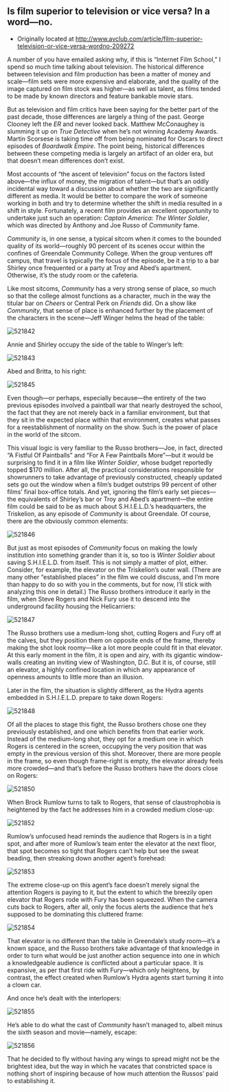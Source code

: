 ## Is film superior to television or vice versa? In a word—no.

 * Originally located at http://www.avclub.com/article/film-superior-television-or-vice-versa-wordno-209272

A number of you have emailed asking why, if this is “Internet Film School,” I spend so much time talking about television. The historical difference between television and film production has been a matter of money and scale—film sets were more expensive and elaborate, and the quality of the image captured on film stock was higher—as well as talent, as films tended to be made by known directors and feature bankable movie stars.

But as television and film critics have been saying for the better part of the past decade, those differences are largely a thing of the past. George Clooney left the *ER* and never looked back. Matthew McConaughey is slumming it up on *True Detective* when he’s not winning Academy Awards. Martin Scorsese is taking time off from being nominated for Oscars to direct episodes of *Boardwalk Empire*. The point being, historical differences between these competing media is largely an artifact of an older era, but that doesn’t mean differences don’t exist.

Most accounts of “the ascent of television” focus on the factors listed above—the influx of money, the migration of talent—but that’s an oddly incidental way toward a discussion about whether the two are significantly different as media. It would be better to compare the work of someone working in both and try to determine whether the shift in media resulted in a shift in style. Fortunately, a recent film provides an excellent opportunity to undertake just such an operation: *Captain America: The Winter Soldier*, which was directed by Anthony and Joe Russo of *Community* fame.

*Community* is, in one sense, a typical sitcom when it comes to the bounded quality of its world—roughly 90 percent of its scenes occur within the confines of Greendale Community College. When the group ventures off campus, that travel is typically the focus of the episode, be it a trip to a bar Shirley once frequented or a party at Troy and Abed’s apartment. Otherwise, it’s the study room or the cafeteria.

Like most sitcoms, *Community* has a very strong sense of place, so much so that the college almost functions as a character, much in the way the titular bar on *Cheers* or Central Perk on *Friends* did. On a show like *Community*, that sense of place is enhanced further by the placement of the characters in the scene—Jeff Winger helms the head of the table:

![521842](images/themes/tv-films-superior/521842.jpg)

Annie and Shirley occupy the side of the table to Winger’s left:

![521843](images/themes/tv-films-superior/521843.jpg)

Abed and Britta, to his right:

![521845](images/themes/tv-films-superior/521845.jpg)

Even though—or perhaps, especially because—the entirety of the two previous episodes involved a paintball war that nearly destroyed the school, the fact that they are not merely back in a familiar environment, but that they sit in the expected place within that environment, creates what passes for a reestablishment of normality on the show. Such is the power of place in the world of the sitcom.

 This visual logic is very familiar to the Russo brothers—Joe, in fact, directed “A Fistful Of Paintballs” and “For A Few Paintballs More”—but it would be surprising to find it in a film like *Winter Soldier*, whose budget reportedly topped $170 million. After all, the practical considerations responsible for showrunners to take advantage of previously constructed, cheaply updated sets go out the window when a film’s budget outstrips 99 percent of other films’ final box-office totals. And yet, ignoring the film’s early set pieces—the equivalents of Shirley’s bar or Troy and Abed’s apartment—the entire film could be said to be as much about S.H.I.E.L.D.’s headquarters, the Triskelion, as any episode of *Community* is about Greendale. Of course, there are the obviously common elements:

![521846](images/themes/tv-films-superior/521846.jpg)

But just as most episodes of *Community* focus on making the lowly institution into something grander than it is, so too is *Winter Soldier* about saving S.H.I.E.L.D. from itself. This is not simply a matter of plot, either. Consider, for example, the elevator on the Triskelion’s outer wall. (There are many other “established places” in the film we could discuss, and I’m more than happy to do so with you in the comments, but for now, I’ll stick with analyzing this one in detail.) The Russo brothers introduce it early in the film, when Steve Rogers and Nick Fury use it to descend into the underground facility housing the Helicarriers:

![521847](images/themes/tv-films-superior/521847.jpg)

The Russo brothers use a medium-long shot, cutting Rogers and Fury off at the calves, but they position them on opposite ends of the frame, thereby making the shot look roomy—like a lot more people could fit in that elevator. At this early moment in the film, it is open and airy, with its gigantic window-walls creating an inviting view of Washington, D.C. But it is, of course, still an elevator, a highly confined location in which any appearance of openness amounts to little more than an illusion.

Later in the film, the situation is slightly different, as the Hydra agents embedded in S.H.I.E.L.D. prepare to take down Rogers:

![521848](images/themes/tv-films-superior/521848.jpg)

Of all the places to stage this fight, the Russo brothers chose one they previously established, and one which benefits from that earlier work. Instead of the medium-long shot, they opt for a medium one in which Rogers is centered in the screen, occupying the very position that was empty in the previous version of this shot. Moreover, there are more people in the frame, so even though frame-right is empty, the elevator already feels more crowded—and that’s before the Russo brothers have the doors close on Rogers:

![521850](images/themes/tv-films-superior/521850.jpg)

When Brock Rumlow turns to talk to Rogers, that sense of claustrophobia is heightened by the fact he addresses him in a crowded medium close-up:

![521852](images/themes/tv-films-superior/521852.jpg)

Rumlow’s unfocused head reminds the audience that Rogers is in a tight spot, and after more of Rumlow’s team enter the elevator at the next floor, that spot becomes so tight that Rogers can’t help but see the sweat beading, then streaking down another agent’s forehead:

![521853](images/themes/tv-films-superior/521853.jpg)

The extreme close-up on this agent’s face doesn’t merely signal the attention Rogers is paying to it, but the extent to which the breezily open elevator that Rogers rode with Fury has been squeezed. When the camera cuts back to Rogers, after all, only the focus alerts the audience that he’s supposed to be dominating this cluttered frame:

![521854](images/themes/tv-films-superior/521854.jpg)

That elevator is no different than the table in Greendale’s study room—it’s a known space, and the Russo brothers take advantage of that knowledge in order to turn what would be just another action sequence into one in which a knowledgeable audience is conflicted about a particular space. It is expansive, as per that first ride with Fury—which only heightens, by contrast, the effect created when Rumlow’s Hydra agents start turning it into a clown car.

And once he’s dealt with the interlopers:

![521855](images/themes/tv-films-superior/521855.jpg)

He’s able to do what the cast of *Community* hasn’t managed to, albeit minus the sixth season and movie—namely, escape:

![521856](images/themes/tv-films-superior/521856.jpg)

That he decided to fly without having any wings to spread might not be the brightest idea, but the way in which he vacates that constricted space is nothing short of inspiring because of how much attention the Russos’ paid to establishing it.
